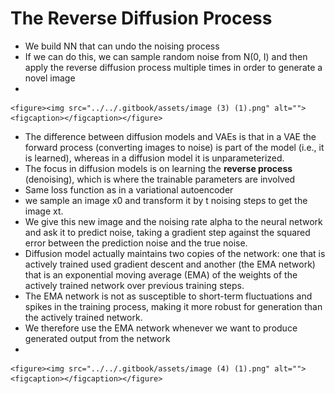 # The Reverse Diffusion Process

* We build NN that can undo the noising process
* If we can do this, we can sample random noise from N(0, I) and then apply the reverse diffusion process multiple times in order to generate a novel image
*

    <figure><img src="../../.gitbook/assets/image (3) (1).png" alt=""><figcaption></figcaption></figure>
* The difference between diffusion models and VAEs is that in a VAE the forward process (converting images to noise) is part of the model (i.e., it is learned), whereas in a diffusion model it is unparameterized.
* The focus in diffusion models is on learning the **reverse process** (denoising), which is where the trainable parameters are involved
* Same loss function as in a variational autoencoder
* we sample an image x0 and transform it by t noising steps to get the image xt.&#x20;
* We give this new image and the noising rate alpha to the neural network and ask it to predict noise, taking a gradient step against the squared error between the prediction noise and the true noise.
* Diffusion model actually maintains two copies of the network: one that is actively trained used gradient descent and another (the EMA network) that is an exponential moving average (EMA) of the weights of the actively trained network over previous training steps.
* The EMA network is not as susceptible to short-term fluctuations and spikes in the training process, making it more robust for generation than the actively trained network.&#x20;
* We therefore use the EMA network whenever we want to produce generated output from the network
*

    <figure><img src="../../.gitbook/assets/image (4) (1).png" alt=""><figcaption></figcaption></figure>

